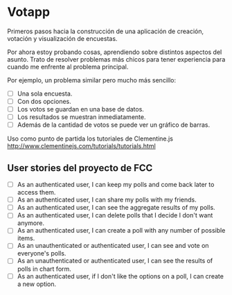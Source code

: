 # Votapp

Primeros pasos hacia la construcción de una aplicación de creación, votación y visualización de encuestas.

Por ahora estoy probando cosas, aprendiendo sobre distintos aspectos del asunto. Trato de resolver problemas más chicos para tener experiencia para cuando me enfrente al problema principal.

Por ejemplo, un problema similar pero mucho más sencillo:

- [ ] Una sola encuesta.
- [ ] Con dos opciones.
- [ ] Los votos se guardan en una base de datos.
- [ ] Los resultados se muestran inmediatamente.
- [ ] Además de la cantidad de votos se puede ver un gráfico de barras.

Uso como punto de partida los tutoriales de Clementine.js http://www.clementinejs.com/tutorials/tutorials.html

## User stories del proyecto de FCC
- [ ] As an authenticated user, I can keep my polls and come back later to access them.
- [ ] As an authenticated user, I can share my polls with my friends.
- [ ] As an authenticated user, I can see the aggregate results of my polls.
- [ ] As an authenticated user, I can delete polls that I decide I don't want anymore.
- [ ] As an authenticated user, I can create a poll with any number of possible items.
- [ ] As an unauthenticated or authenticated user, I can see and vote on everyone's polls.
- [ ] As an unauthenticated or authenticated user, I can see the results of polls in chart form.
- [ ] As an authenticated user, if I don't like the options on a poll, I can create a new option.
